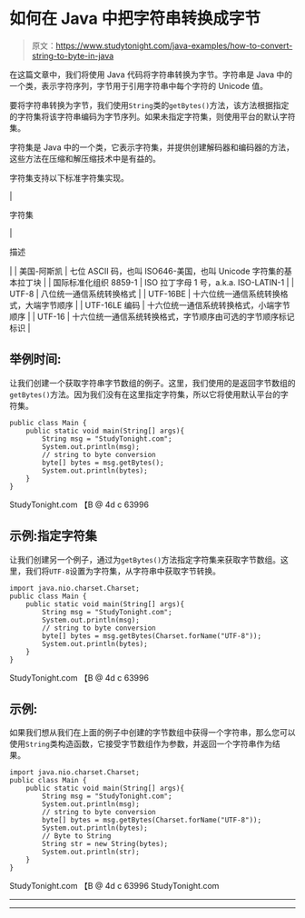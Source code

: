 # 如何在 Java 中把字符串转换成字节

> 原文：<https://www.studytonight.com/java-examples/how-to-convert-string-to-byte-in-java>

在这篇文章中，我们将使用 Java 代码将字符串转换为字节。字符串是 Java 中的一个类，表示字符序列，字节用于引用字符串中每个字符的 Unicode 值。

要将字符串转换为字节，我们使用`String`类的`getBytes()`方法，该方法根据指定的字符集将该字符串编码为字节序列。如果未指定字符集，则使用平台的默认字符集。

字符集是 Java 中的一个类，它表示字符集，并提供创建解码器和编码器的方法，这些方法在压缩和解压缩技术中是有益的。

字符集支持以下标准字符集实现。

| 

字符集

 | 

描述

 |
| 美国-阿斯凯 | 七位 ASCII 码，也叫 ISO646-美国，也叫 Unicode 字符集的基本拉丁块 |
| 国际标准化组织 8859-1 | ISO 拉丁字母 1 号，a.k.a. ISO-LATIN-1 |
| UTF-8 | 八位统一通信系统转换格式 |
| UTF-16BE | 十六位统一通信系统转换格式，大端字节顺序 |
| UTF-16LE 编码 | 十六位统一通信系统转换格式，小端字节顺序 |
| UTF-16 | 十六位统一通信系统转换格式，字节顺序由可选的字节顺序标记标识 |

## 举例时间:

让我们创建一个获取字符串字节数组的例子。这里，我们使用的是返回字节数组的`getBytes()`方法。因为我们没有在这里指定字符集，所以它将使用默认平台的字符集。

```
public class Main {
	public static void main(String[] args){
		String msg = "StudyTonight.com";
		System.out.println(msg);
		// string to byte conversion
		byte[] bytes = msg.getBytes();
		System.out.println(bytes);
	}
}
```

StudyTonight.com
【B @ 4d c 63996

## 示例:指定字符集

让我们创建另一个例子，通过为`getBytes()`方法指定字符集来获取字节数组。这里，我们将`UTF-8`设置为字符集，从字符串中获取字节转换。

```
import java.nio.charset.Charset;
public class Main {
	public static void main(String[] args){
		String msg = "StudyTonight.com";
		System.out.println(msg);
		// string to byte conversion
		byte[] bytes = msg.getBytes(Charset.forName("UTF-8"));
		System.out.println(bytes);
	}
}
```

StudyTonight.com
【B @ 4d c 63996

## 示例:

如果我们想从我们在上面的例子中创建的字节数组中获得一个字符串，那么您可以使用`String`类构造函数，它接受字节数组作为参数，并返回一个字符串作为结果。

```
import java.nio.charset.Charset;
public class Main {
	public static void main(String[] args){
		String msg = "StudyTonight.com";
		System.out.println(msg);
		// string to byte conversion
		byte[] bytes = msg.getBytes(Charset.forName("UTF-8"));
		System.out.println(bytes);
		// Byte to String
		String str = new String(bytes);
		System.out.println(str);
	}
}
```

StudyTonight.com
【B @ 4d c 63996
StudyTonight.com

* * *

* * *